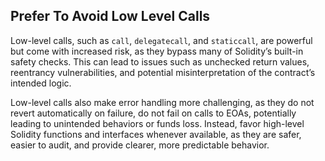 ## Prefer To Avoid Low Level Calls

Low-level calls, such as `call`, `delegatecall`, and `staticcall`, are powerful but come with increased risk, as they bypass many of Solidity’s built-in safety checks. This can lead to issues such as unchecked return values, reentrancy vulnerabilities, and potential misinterpretation of the contract’s intended logic. 

Low-level calls also make error handling more challenging, as they do not revert automatically on failure, do not fail on calls to EOAs, potentially leading to unintended behaviors or funds loss. Instead, favor high-level Solidity functions and interfaces whenever available, as they are safer, easier to audit, and provide clearer, more predictable behavior.